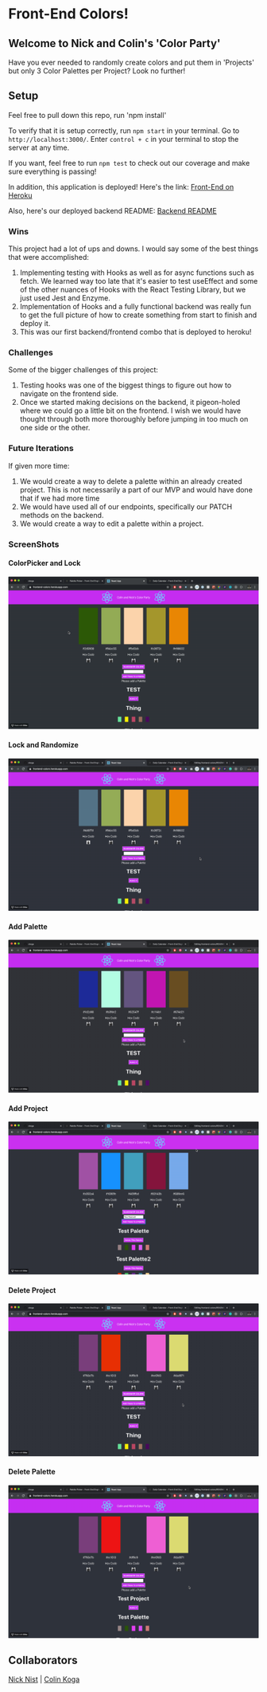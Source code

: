 # Front-End Colors!

## Welcome to Nick and Colin's 'Color Party'

Have you ever needed to randomly create colors and put them in 'Projects' but only 3 Color Palettes per Project? Look no further!

## Setup

Feel free to pull down this repo, run 'npm install'

To verify that it is setup correctly, run `npm start` in your terminal. Go to `http://localhost:3000/`. Enter `control + c` in your terminal to stop the server at any time.

If you want, feel free to run `npm test` to check out our coverage and make sure everything is passing!

In addition, this application is deployed! Here's the link:
[Front-End on Heroku](https://frontend-colors.herokuapp.com/)

Also, here's our deployed backend README: 
[Backend README](https://github.com/ckoga/backend-colors)

### Wins

This project had a lot of ups and downs. I would say some of the best things that were accomplished: 
1. Implementing testing with Hooks as well as for async functions such as fetch. We learned way too late that it's easier to test useEffect and some of the other nuances of Hooks with the React Testing Library, but we just used Jest and Enzyme.
1. Implementation of Hooks and a fully functional backend was really fun to get the full picture of how to create something from start to finish and deploy it.
1. This was our first backend/frontend combo that is deployed to heroku!

### Challenges

Some of the bigger challenges of this project:
1. Testing hooks was one of the biggest things to figure out how to navigate on the frontend side. 
1. Once we started making decisions on the backend, it pigeon-holed where we could go a little bit on the frontend. I wish we would have thought through both more thoroughly before jumping in too much on one side or the other.

### Future Iterations

If given more time:
1. We would create a way to delete a palette within an already created project. This is not necessarily a part of our MVP and would have done that if we had more time
1. We would have used all of our endpoints, specifically our PATCH methods on the backend.
1. We would create a way to edit a palette within a project.


### ScreenShots
#### ColorPicker and Lock
![colorpickerandlock.gif](src/colorpickerandlock.gif)

#### Lock and Randomize
![lockandrandomize.gif](src/lockandrandomizer.gif)

#### Add Palette
![addpalette.gif](src/addpalette.gif)

#### Add Project
![addproject.gif](src/addproject.gif)

#### Delete Project
![deleteproject.gif](src/deleteproject.gif)

#### Delete Palette
![deletepalette.gif](src/deletepalette.gif)

## Collaborators

[Nick Nist](https://github.com/nicknist) | [Colin Koga](https://github.com/ckoga)
